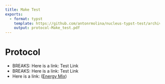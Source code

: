 ```yaml
---
title: Make Test
exports:
  - format: typst
    template: https://github.com/antonrmolina/nucleus-typst-test/archive/refs/heads/main.zip
    output: protocol-Make_test.pdf
---
```


# Protocol

- BREAKS: Here is a link: Test Link
- BREAKS: Here is a link: Test Link
- Here is a link: (<a href="https://sitandr.github.io/typst-examples-book/book/getting_started.html">Energy Mix</a>)